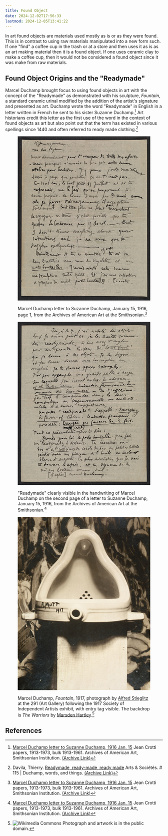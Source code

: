 ```yaml
---
title: Found Object
date: 2024-12-02T17:56:33
lastmod: 2024-12-05T13:41:22
---
```


In art found objects are materials used mostly as is or as they were found. This is in contrast to using raw materials manipulated into a new form such. If one "find" a coffee cup in the trash or at a store and then uses it as is as an art making material then it is a found object. If one uses ceramic clay to make a coffee cup, then it would not be considered a found object since it was make from raw materials.

## Found Object Origins and the "Readymade"

Marcel Duchamp brought focus to using found objects in art with the concept of the "Readymade" as demonstrated with his sculpture, _Fountain_, a standard ceramic urinal modified by the addition of the artist's signature and presented as art. Duchamp wrote the word "Readymade" in English in a letter written in French he sent to his sister Suzanne Duchamp.[^duchamp-letter] Art historians credit this letter as the first use of the word in the context of found objects as art but also point out that the term has existed in various spellings since 1440 and often referred to ready made clothing.[^readymade-history]

<div class="gallery-grid">
<figure>

[![Marcel Duchamp letter to Suzanne Duchamp page 1](./attachments/1916-01-15_Marcel-Duchamp-letter-to-Suzanne-Duchamp-page-1.jpg)](./attachments/1916-01-15_Marcel-Duchamp-letter-to-Suzanne-Duchamp-page-1.jpg)

<figcaption>

Marcel Duchamp letter to Suzanne Duchamp, January 15, 1916, page 1, from the Archives of American Art at the Smithsonian.[^duchamp-letter]

</figcaption>

</figure>

<figure>

[![Marcel Duchamp letter to Suzanne Duchamp page 2](./attachments/1916-01-15_Marcel-Duchamp-letter-to-Suzanne-Duchamp-page-2.jpg)](./attachments/1916-01-15_Marcel-Duchamp-letter-to-Suzanne-Duchamp-page-2.jpg)

<figcaption>

"Readymade" clearly visible in the handwriting of Marcel Duchamp on the second page of a letter to Suzanne Duchamp, January 15, 1916, from the Archives of American Art at the Smithsonian.[^duchamp-letter]

</figcaption>

</figure>

</div>

<figure>

[![Fountain by Marcel Duchamp 1917](./attachments/1917-Marcel-Duchamp_Fountain_photograph-by_Alfred-Stieglitz.jpg)](./attachments/1917-Marcel-Duchamp_Fountain_photograph-by_Alfred-Stieglitz.jpg)

<figcaption>

Marcel Duchamp, _Fountain_, 1917, photograph by [Alfred Stieglitz](https://en.wikipedia.org/wiki/Alfred_Stieglitz) at the 291 (Art Gallery) following the 1917 Society of Independent Artists exhibit, with entry tag visible. The backdrop is _The Warriors_ by [Marsden Hartley](https://en.wikipedia.org/wiki/Marsden_Hartley).[^duchamp-fountain]

</figcaption>

</figure>

## References

[^duchamp-fountain]: ![Wikimedia Commons](https://commons.wikimedia.org/wiki/File:Marcel_Duchamp,_1917,_Fountain,_photograph_by_Alfred_Stieglitz.jpg) Photograph and artwork is in the public domain.
[^readymade-history]: Davila, Thierry. [Readymade, ready-made, ready made](https://www.sciencespo.fr/artsetsocietes/en/archives/4753) Arts & Sociétés. # 115 | Duchamp, words, and things. [(Archive Link)](https://web.archive.org/web/20240221082335/https://www.sciencespo.fr/artsetsocietes/en/archives/4753)
[^duchamp-letter]: [Marcel Duchamp letter to Suzanne Duchamp, 1916 Jan. 15](https://www.aaa.si.edu/collections/items/detail/marcel-duchamp-letter-to-suzanne-duchamp-15127) Jean Crotti papers, 1913-1973, bulk 1913-1961. Archives of American Art, Smithsonian Institution. [(Archive Link)](https://web.archive.org/web/20240724111119/https://www.aaa.si.edu/collections/items/detail/marcel-duchamp-letter-to-suzanne-duchamp-15127)
